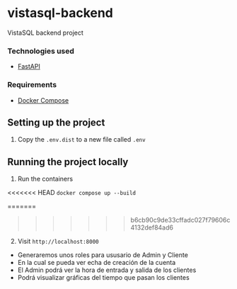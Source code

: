 # vistasql-backend
VistaSQL backend project

### Technologies used

- [FastAPI](https://fastapi.tiangolo.com/)


### Requirements
- [Docker Compose](https://docs.docker.com/compose/install/) 

## Setting up the project

1. Copy the `.env.dist` to a new file called `.env`

## Running the project locally

1. Run the containers

<<<<<<< HEAD
  `docker compose up --build`

=======
>>>>>>> b6cb90c9de33cffadc027f79606c4132def84ad6
2. Visit `http://localhost:8000`

* Generaremos unos roles para ususario de Admin y Cliente
* En la cual se pueda ver echa de creación de la cuenta
* El Admin podrá ver la hora de entrada y salida de los clientes
* Podrá visualizar gráficas del tiempo que pasan los clientes
